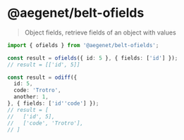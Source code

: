 # @aegenet/belt-ofields

> Object fields, retrieve fields of an object with values

```typescript
import { ofields } from '@aegenet/belt-ofields';

const result = ofields({ id: 5 }, { fields: ['id'] });
// result = [['id', 5]]
```

```typescript
const result = odiff({
  id: 5,
  code: 'Trotro',
  another: 1,
}, { fields: ['id''code'] });
// result = [
//   ['id', 5],
//   ['code', 'Trotro'],
// ]
```
